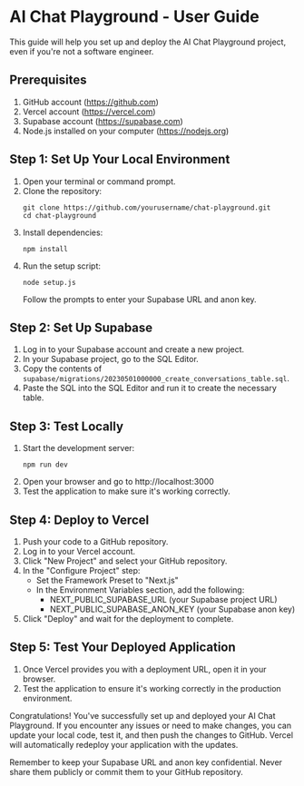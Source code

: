 # AI Chat Playground - User Guide

This guide will help you set up and deploy the AI Chat Playground project, even if you're not a software engineer.

## Prerequisites

1. GitHub account (https://github.com)
2. Vercel account (https://vercel.com)
3. Supabase account (https://supabase.com)
4. Node.js installed on your computer (https://nodejs.org)

## Step 1: Set Up Your Local Environment

1. Open your terminal or command prompt.
2. Clone the repository:
   ```
   git clone https://github.com/yourusername/chat-playground.git
   cd chat-playground
   ```
3. Install dependencies:
   ```
   npm install
   ```
4. Run the setup script:
   ```
   node setup.js
   ```
   Follow the prompts to enter your Supabase URL and anon key.

## Step 2: Set Up Supabase

1. Log in to your Supabase account and create a new project.
2. In your Supabase project, go to the SQL Editor.
3. Copy the contents of `supabase/migrations/20230501000000_create_conversations_table.sql`.
4. Paste the SQL into the SQL Editor and run it to create the necessary table.

## Step 3: Test Locally

1. Start the development server:
   ```
   npm run dev
   ```
2. Open your browser and go to http://localhost:3000
3. Test the application to make sure it's working correctly.

## Step 4: Deploy to Vercel

1. Push your code to a GitHub repository.
2. Log in to your Vercel account.
3. Click "New Project" and select your GitHub repository.
4. In the "Configure Project" step:
   - Set the Framework Preset to "Next.js"
   - In the Environment Variables section, add the following:
     - NEXT_PUBLIC_SUPABASE_URL (your Supabase project URL)
     - NEXT_PUBLIC_SUPABASE_ANON_KEY (your Supabase anon key)
5. Click "Deploy" and wait for the deployment to complete.

## Step 5: Test Your Deployed Application

1. Once Vercel provides you with a deployment URL, open it in your browser.
2. Test the application to ensure it's working correctly in the production environment.

Congratulations! You've successfully set up and deployed your AI Chat Playground. If you encounter any issues or need to make changes, you can update your local code, test it, and then push the changes to GitHub. Vercel will automatically redeploy your application with the updates.

Remember to keep your Supabase URL and anon key confidential. Never share them publicly or commit them to your GitHub repository.